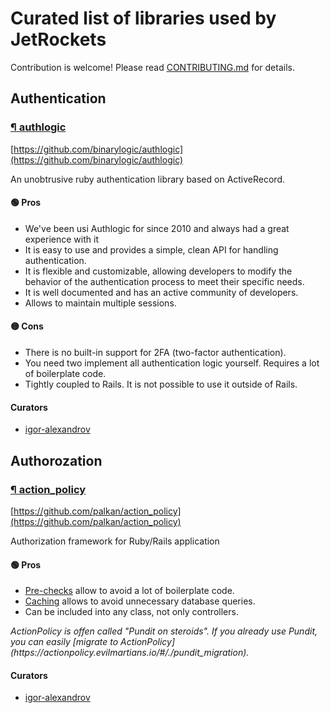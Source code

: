 # Curated list of libraries used by JetRockets

Contribution is welcome! Please read [CONTRIBUTING.md](CONTRIBUTING.md) for details.

## Authentication

### [¶ authlogic](#authlogic)

  [https://github.com/binarylogic/authlogic](https://github.com/binarylogic/authlogic)

An unobtrusive ruby authentication library based on ActiveRecord.
#### 🟢 Pros

  * We've been usi Authlogic for since 2010 and always had a great experience with it
  * It is easy to use and provides a simple, clean API for handling authentication.
  * It is flexible and customizable, allowing developers to modify the behavior of the authentication process to meet their specific needs.
  * It is well documented and has an active community of developers.
  * Allows to maintain multiple sessions.

#### 🟡 Cons

  * There is no built-in support for 2FA (two-factor authentication).
  * You need two implement all authentication logic yourself. Requires a lot of boilerplate code.
  * Tightly coupled to Rails. It is not possible to use it outside of Rails.


#### Curators

  * [igor-alexandrov](https://github.com/igor-alexandrov)
## Authorozation

### [¶ action_policy](#action_policy)

  [https://github.com/palkan/action_policy](https://github.com/palkan/action_policy)

Authorization framework for Ruby/Rails application
#### 🟢 Pros

  * [Pre-checks](https://actionpolicy.evilmartians.io/#/pre_checks) allow to avoid a lot of boilerplate code.
  * [Caching](https://actionpolicy.evilmartians.io/#/caching) allows to avoid unnecessary database queries.
  * Can be included into any class, not only controllers.


  <em>
    ActionPolicy is offen called "Pundit on steroids". If you already use Pundit, you can easily [migrate to ActionPolicy](https://actionpolicy.evilmartians.io/#/./pundit_migration).
  </em>


#### Curators

  * [igor-alexandrov](https://github.com/igor-alexandrov)
